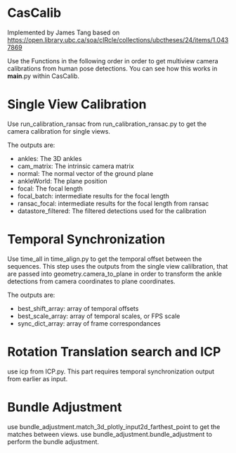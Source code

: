 # CasCalib
Implemented by James Tang based on https://open.library.ubc.ca/soa/cIRcle/collections/ubctheses/24/items/1.0437869

Use the Functions in the following order in order to get multiview camera calibrations from human pose detections. You can see how this works in __main__.py within CasCalib.

# Single View Calibration
Use run_calibration_ransac from run_calibration_ransac.py to get the camera calibration for single views. 

The outputs are:

- ankles: The 3D ankles
- cam_matrix: The intrinsic camera matrix
- normal: The normal vector of the ground plane
- ankleWorld: The plane position
- focal: The focal length
- focal_batch: intermediate results for the focal length
- ransac_focal: intermediate results for the focal length from ransac
- datastore_filtered: The filtered detections used for the calibration

# Temporal Synchronization
Use time_all in time_align.py to get the temporal offset between the sequences. This step uses the outputs from the single view calilbration, that are passed into geometry.camera_to_plane in order to transform the ankle detections from camera coordinates to plane coordinates. 

The outputs are:

- best_shift_array: array of temporal offsets
- best_scale_array: array of temporal scales, or FPS scale
- sync_dict_array: array of frame correspondances

# Rotation Translation search and ICP
use icp from ICP.py. This part requires temporal synchronization output from earlier as input.

# Bundle Adjustment
use bundle_adjustment.match_3d_plotly_input2d_farthest_point to get the matches between views.
use bundle_adjustment.bundle_adjustment to perform the bundle adjustment.